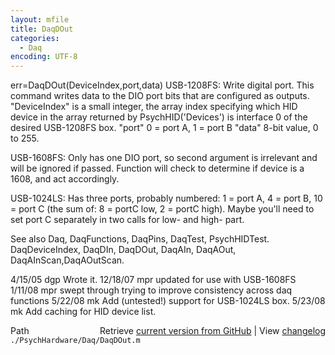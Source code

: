 ```yaml
---
layout: mfile
title: DaqDOut
categories:
  - Daq
encoding: UTF-8
---
```


err=DaqDOut\(DeviceIndex,port,data\)
USB-1208FS: Write digital port. This command writes data to the DIO port
bits that are configured as outputs.
"DeviceIndex" is a small integer, the array index specifying which HID
      device in the array returned by PsychHID\('Devices'\) is interface 0
      of the desired USB-1208FS box.
"port" 0 = port A, 1 = port B
"data" 8-bit value, 0 to 255.

USB-1608FS: Only has one DIO port, so second argument is irrelevant and will
be ignored if passed.  Function will check to determine if device is a 1608,
and act accordingly.

USB-1024LS: Has three ports, probably numbered: 1 = port A, 4 = port B,
10 = port C \(the sum of: 8 = portC low, 2 = portC high\). Maybe you'll
need to set port C separately in two calls for low- and high- part.


See also Daq, DaqFunctions, DaqPins, DaqTest, PsychHIDTest.
DaqDeviceIndex, DaqDIn, DaqDOut, DaqAIn, DaqAOut, DaqAInScan,DaqAOutScan.

4/15/05 dgp Wrote it.
12/18/07  mpr   updated for use with USB-1608FS
1/11/08   mpr   swept through trying to improve consistency across daq
                  functions
5/22/08   mk  Add \(untested\!\) support for USB-1024LS box.
5/23/08   mk  Add caching for HID device list.


<div class="code_header" style="text-align:right;">
  <span style="float:left;">Path&nbsp;&nbsp;</span> <span class="counter">Retrieve <a href=
  "https://raw.github.com/Psychtoolbox-3/Psychtoolbox-3/beta/./PsychHardware/Daq/DaqDOut.m">current version from GitHub</a> | View <a href=
  "https://github.com/Psychtoolbox-3/Psychtoolbox-3/commits/beta/./PsychHardware/Daq/DaqDOut.m">changelog</a></span>
</div>
<div class="code">
  <code>./PsychHardware/Daq/DaqDOut.m</code>
</div>
